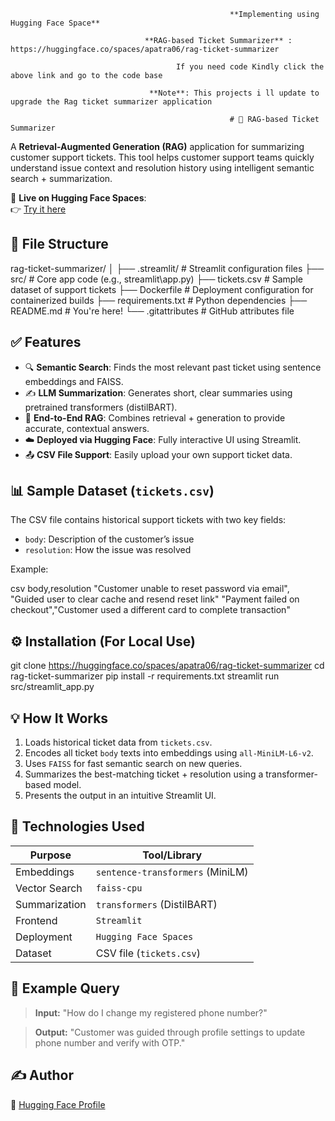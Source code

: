 
                                                     **Implementing using Hugging Face Space**
   
                                  **RAG-based Ticket Summarizer** : https://huggingface.co/spaces/apatra06/rag-ticket-summarizer

                                         If you need code Kindly click the above link and go to the code base 

                                   **Note**: This projects i ll update to upgrade the Rag ticket summarizer application 

                                                     # 🧠 RAG-based Ticket Summarizer

A **Retrieval-Augmented Generation (RAG)** application for summarizing customer support tickets. This tool helps customer support teams quickly understand issue context and resolution history using intelligent semantic search + summarization.

🔗 **Live on Hugging Face Spaces**:  
👉 [Try it here](https://huggingface.co/spaces/apatra06/rag-ticket-summarizer)



## 📁 File Structure

rag-ticket-summarizer/
│
├── .streamlit/                # Streamlit configuration files
├── src/                       # Core app code (e.g., streamlit\app.py)
├── tickets.csv                # Sample dataset of support tickets
├── Dockerfile                 # Deployment configuration for containerized builds
├── requirements.txt           # Python dependencies
├── README.md                  # You're here!
└── .gitattributes             # GitHub attributes file

## ✅ Features

- 🔍 **Semantic Search**: Finds the most relevant past ticket using sentence embeddings and FAISS.
- ✍️ **LLM Summarization**: Generates short, clear summaries using pretrained transformers (distilBART).
- 🧠 **End-to-End RAG**: Combines retrieval + generation to provide accurate, contextual answers.
- ☁️ **Deployed via Hugging Face**: Fully interactive UI using Streamlit.
- 📤 **CSV File Support**: Easily upload your own support ticket data.

## 📊 Sample Dataset (`tickets.csv`)

The CSV file contains historical support tickets with two key fields:

- `body`: Description of the customer’s issue
- `resolution`: How the issue was resolved

Example:

csv
body,resolution
"Customer unable to reset password via email",
"Guided user to clear cache and resend reset link"
"Payment failed on checkout","Customer used a different card to complete transaction"


## ⚙️ Installation (For Local Use)

git clone https://huggingface.co/spaces/apatra06/rag-ticket-summarizer
cd rag-ticket-summarizer
pip install -r requirements.txt
streamlit run src/streamlit_app.py


## 💡 How It Works

1. Loads historical ticket data from `tickets.csv`.
2. Encodes all ticket `body` texts into embeddings using `all-MiniLM-L6-v2`.
3. Uses `FAISS` for fast semantic search on new queries.
4. Summarizes the best-matching ticket + resolution using a transformer-based model.
5. Presents the output in an intuitive Streamlit UI.

## 🧠 Technologies Used

| Purpose       | Tool/Library                     |
| ------------- | -------------------------------- |
| Embeddings    | `sentence-transformers` (MiniLM) |
| Vector Search | `faiss-cpu`                      |
| Summarization | `transformers` (DistilBART)      |
| Frontend      | `Streamlit`                      |
| Deployment    | `Hugging Face Spaces`            |
| Dataset       | CSV file (`tickets.csv`)         |

## 🧪 Example Query

> **Input:** "How do I change my registered phone number?"

> **Output:**
> "Customer was guided through profile settings to update phone number and verify with OTP."

## ✍️ Author
🔗 [Hugging Face Profile](https://huggingface.co/apatra06)

